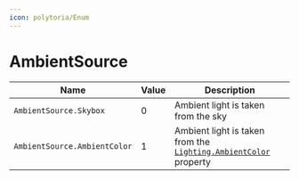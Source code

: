 ```yaml
---
icon: polytoria/Enum
---
```


# AmbientSource
| Name | Value | Description |
| --- | --- | --- |
| `AmbientSource.Skybox` | 0 | Ambient light is taken from the sky |
| `AmbientSource.AmbientColor` | 1 | Ambient light is taken from the [`Lighting.AmbientColor`](/objects/game/Lighting#AmbientColor) property |